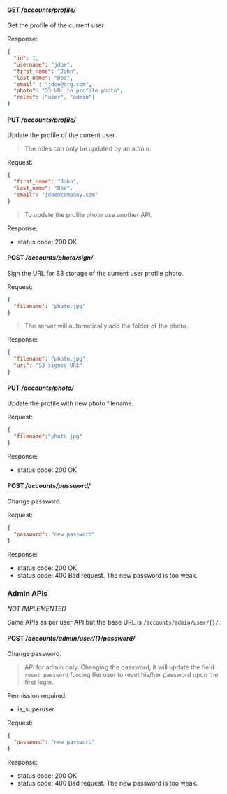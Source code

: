 #### **GET** */accounts/profile/*

Get the profile of the current user

Response:
```json
{
  "id": 1,
  "username": "jdoe",
  "first_name": "John",
  "last_name": "Doe",
  "email" : "jdoe@org.com",
  "photo": "S3 URL to profile photo",
  "roles": ["user", "admin"]
}
```

#### **PUT** */accounts/profile/*
Update the profile of the current user
> The roles can only be updated by an admin.

Request:
```json
{
  "first_name": "John",
  "last_name": "Doe",
  "email": "jdoe@company.com"
}
```
> To update the profile photo use another API.

Response:
- status code: 200 OK

#### **POST** */accounts/photo/sign/*
Sign the URL for S3 storage of the current user profile photo.

Request:
```json
{
  "filename": "photo.jpg"
}
```
> The server will automatically add the folder of the photo.

Response: 
```json
{
  "filename": "photo.jpg",
  "url": "S3 signed URL"
}
```

#### **PUT** */accounts/photo/*
Update the profile with new photo filename.

Request:
```json
{
  "filename":"photo.jpg"
}
```

Response:
- status code: 200 OK

#### **POST** */accounts/password/*
Change password.

Request:
```json
{
  "password": "new password"
}
```

Response:
- status code: 200 OK
- status code: 400 Bad request. The new password is too weak.

### Admin APIs

*NOT IMPLEMENTED*

Same APIs as per user API but the base URL is `/accounts/admin/user/{}/`.

#### **POST** */accounts/admin/user/{}/password/*
Change password.
> API for admin only. Changing the password, it will update the field `reset_password` 
> forcing the user to reset his/her password upon the first login.

Permission required:
- is_superuser

Request:
```json
{
  "password": "new password"
}
```

Response:
- status code: 200 OK
- status code: 400 Bad request. The new password is too weak.
